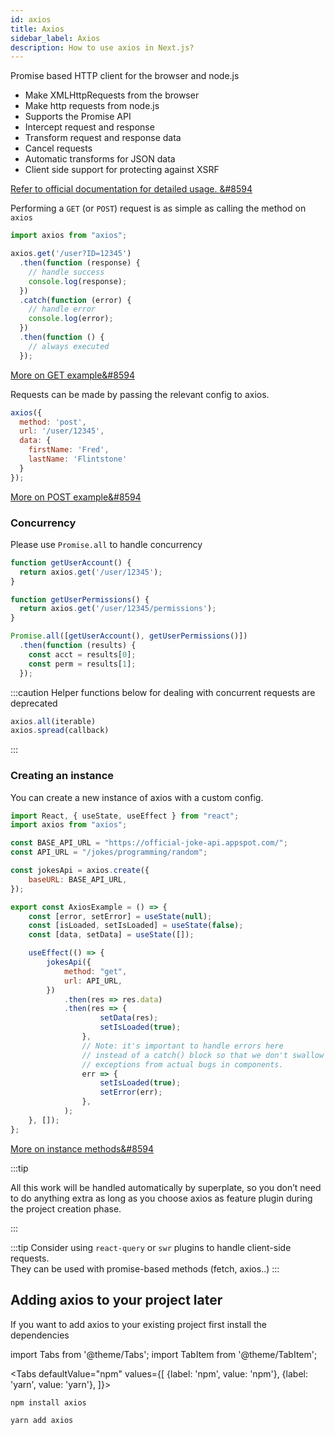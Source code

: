 ```yaml
---
id: axios
title: Axios
sidebar_label: Axios
description: How to use axios in Next.js?
---
```


Promise based HTTP client for the browser and node.js  

- Make XMLHttpRequests from the browser
- Make http requests from node.js
- Supports the Promise API
- Intercept request and response
- Transform request and response data
- Cancel requests
- Automatic transforms for JSON data
- Client side support for protecting against XSRF

[Refer to official documentation for detailed usage. &#8594](https://github.com/axios/axios)

Performing a `GET` (or `POST`) request is as simple as calling the method on `axios`

```js
import axios from "axios";

axios.get('/user?ID=12345')
  .then(function (response) {
    // handle success
    console.log(response);
  })
  .catch(function (error) {
    // handle error
    console.log(error);
  })
  .then(function () {
    // always executed
  });
```
[More on GET example&#8594](https://github.com/axios/axios#note-commonjs-usage)

Requests can be made by passing the relevant config to axios.

```js
axios({
  method: 'post',
  url: '/user/12345',
  data: {
    firstName: 'Fred',
    lastName: 'Flintstone'
  }
});
```
[More on POST example&#8594](https://github.com/axios/axios#axios-api)

### Concurrency
Please use `Promise.all` to handle concurrency

```js
function getUserAccount() {
  return axios.get('/user/12345');
}

function getUserPermissions() {
  return axios.get('/user/12345/permissions');
}

Promise.all([getUserAccount(), getUserPermissions()])
  .then(function (results) {
    const acct = results[0];
    const perm = results[1];
  });
```

:::caution
Helper functions below for dealing with concurrent requests are deprecated
```js
axios.all(iterable)
axios.spread(callback)
```
:::

### Creating an instance
You can create a new instance of axios with a custom config.

```js
import React, { useState, useEffect } from "react";
import axios from "axios";

const BASE_API_URL = "https://official-joke-api.appspot.com/";
const API_URL = "/jokes/programming/random";

const jokesApi = axios.create({
    baseURL: BASE_API_URL,
});

export const AxiosExample = () => {
    const [error, setError] = useState(null);
    const [isLoaded, setIsLoaded] = useState(false);
    const [data, setData] = useState([]);

    useEffect(() => {
        jokesApi({
            method: "get",
            url: API_URL,
        })
            .then(res => res.data)
            .then(res => {
                    setData(res);
                    setIsLoaded(true);
                },
                // Note: it's important to handle errors here
                // instead of a catch() block so that we don't swallow
                // exceptions from actual bugs in components.
                err => {
                    setIsLoaded(true);
                    setError(err);
                },
            );
    }, []);
};
```
[More on instance methods&#8594](https://github.com/axios/axios#creating-an-instance)


:::tip

All this work will be handled automatically by superplate, so you don’t need to do anything extra as long as you choose axios as feature plugin during the project creation phase.

:::

:::tip
Consider using `react-query` or `swr` plugins to handle client-side requests.  
They can be used with promise-based methods (fetch, axios..)
:::

## Adding axios to your project later

If you want to add axios to your existing project first install the dependencies


import Tabs from '@theme/Tabs';
import TabItem from '@theme/TabItem';

<Tabs
  defaultValue="npm"
  values={[
    {label: 'npm', value: 'npm'},
    {label: 'yarn', value: 'yarn'},
  ]}>
  <TabItem value="npm">

```
npm install axios
```
  </TabItem>
  
  <TabItem value="yarn">

```
yarn add axios
```
  </TabItem>
</Tabs>


